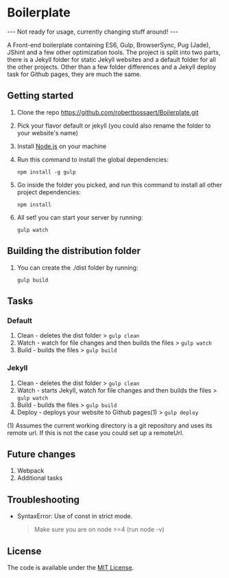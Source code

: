 # Boilerplate

--- Not ready for usage, currently changing stuff around! ---

A Front-end boilerplate containing ES6, Gulp, BrowserSync, Pug (Jade), JShint and a few other optimization tools.
The project is split into two parts, there is a Jekyll folder for static Jekyll websites and a default folder for all the other projects.
Other than a few folder differences and a Jekyll deploy task for Github pages, they are much the same.

## Getting started

1. Clone the repo https://github.com/robertbossaert/Boilerplate.git
2. Pick your flavor default or jekyll (you could also rename the folder to your website's name)
2. Install [Node.js](http://nodejs.org/) on your machine
3. Run this command to install the global dependencies:
    
    ```
    npm install -g gulp
    ```
4. Go inside the folder you picked, and run this command to install all other project dependencies:
    
    ```
    npm install
    ```
5. All set! you can start your server by running:
    
    ```
    gulp watch
    ```

## Building the distribution folder

1. You can create the ./dist folder by running:
    
    ```
    gulp build
    ```

## Tasks

### Default
1. Clean - deletes the dist folder > ```gulp clean```
2. Watch - watch for file changes and then builds the files > ```gulp watch```
3. Build - builds the files > ```gulp build```

### Jekyll
1. Clean - deletes the dist folder > ```gulp clean```
2. Watch - starts Jekyll, watch for file changes and then builds the files > ```gulp watch```
3. Build - builds the files > ```gulp build```
4. Deploy - deploys your website to Github pages(1) > ```gulp deploy```

(1) Assumes the current working directory is a git repository and uses its remote url. If this is not the case you could set up a remoteUrl.

## Future changes

1. Webpack
2. Additional tasks

## Troubleshooting

* SyntaxError: Use of const in strict mode.
    
    > Make sure you are on node >=4 (run node -v)

## License
The code is available under the [MIT License](/LICENSE).
